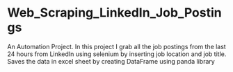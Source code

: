 # Web_Scraping_LinkedIn_Job_Postings
An Automation Project.
In this project I grab all the job postings from the last 24 hours from LinkedIn using selenium by inserting job location and job title.
Saves the data in excel sheet by creating DataFrame using panda library
